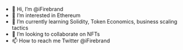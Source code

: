 - 👋 Hi, I’m @iFirebrand
- 👀 I’m interested in Ethereum
- 🌱 I’m currently learning Solidity, Token Economics, business scaling tactics 
- 💞️ I’m looking to collaborate on NFTs
- 📫 How to reach me Twitter @iFirebrand

<!---
iFirebrand/iFirebrand is a ✨ special ✨ repository because its `README.md` (this file) appears on your GitHub profile.
You can click the Preview link to take a look at your changes.
--->
